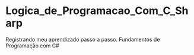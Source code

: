 # Logica_de_Programacao_Com_C_Sharp
Registrando meu aprendizado passo a passo. Fundamentos de Programação com C#
